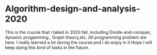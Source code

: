 # Algorithm-design-and-analysis-2020
This is the course that I taked in 2020 fall, including Divide-and-conquer, dynamic progamming , Graph theory,etc.
All programming problem are here.
I really learned a lot during the course,and i do enjoy in it.Hope I will keep doing this kind of tasks in the future.
